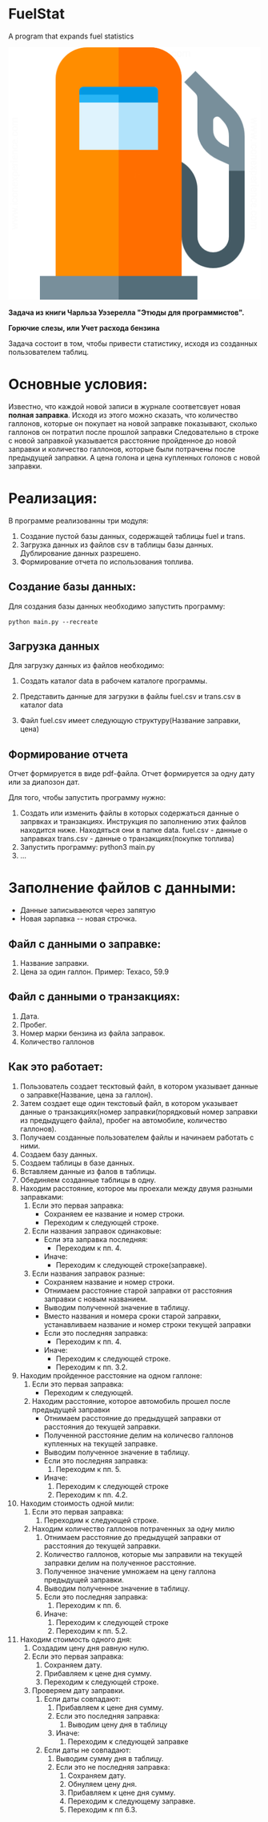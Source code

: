 # FuelStat
A program that expands fuel statistics

![GitHub Logo](/images/logo.png)


**Задача из книги Чарльза Уэзерелла "Этюды для программистов".**

**Горючие слезы, или Учет расхода бензина**

Задача состоит в том, чтобы привести статистику,
исходя из созданных пользователем таблиц.

# Основные условия:

Известно, что каждой новой записи в журнале соответсвует
новая **полная заправка**. Исходя из этого можно сказать,
что количество галлонов, которые он покупает на новой заправке
показывают, сколько галлонов он потратил после прошлой заправки
Следовательно в строке с новой заправкой
указывается расстояние пройденное до новой заправки и 
количество галлонов, которые были потрачены после
предыдущей заправки. А цена голона и цена купленных голонов с
новой заправки. 


# Реализация:

В программе реализованны три модуля:

1. Создание пустой базы данных, содержащей таблицы fuel и trans.
2. Загрузка данных из файлов csv в таблицы базы данных. Дублирование
данных разрешено.
3. Формирование отчета по использования топлива.

## Создание базы данных:

Для создания базы данных необходимо запустить программу:

    python main.py --recreate

## Загрузка данных

Для загрузку данных из файлов необходимо:

1. Создать каталог data в рабочем каталоге программы.

2. Представить данные для загрузки в файлы fuel.csv и trans.csv в каталог data

3. Файл fuel.csv имеет следующую структуру(Название заправки, цена)

## Формирование отчета

Отчет формируется в виде pdf-файла.
Отчет формируется за одну дату или за диапозон дат.





Для того, чтобы запустить программу нужно:
1. Создать или изменить файлы в которых содержаться данные о запрвках
и транзакциях. Инструкция по заполнению этих файлов находится ниже.
Находяться они в папке data.
fuel.csv - данные о заправках
trans.csv - данные о транзакциях(покупке топлива)
2. Запустить программу: python3 main.py
3. ...

# Заполнение файлов с данными:
- Данные записываеются через запятую
- Новая зарпавка -- новая строчка.

## Файл с данными о заправке:
1. Название заправки.
2. Цена за один галлон.
Пример:
Texaco, 59.9

## Файл с данными о транзакциях:
1. Дата.
2. Пробег.
3. Номер марки бензина из файла заправок.
4. Количество галлонов


## Как это работает:
1. Пользователь создает тесктовый файл, в котором указывает
    данные о заправке(Название, цена за галлон).
2. Затем создает еще один текстовый файл, в котором указывает
    данные о транзакциях(номер заправки(порядковый номер заправки
    из предыдущего файла), пробег на автомобиле, количество галлонов).
3. Получаем созданные пользователем файлы и начинаем работать с ними.
4. Создаем базу данных.
5. Создаем таблицы в базе данных.
6. Вставляем данные из фалов в таблицы.
6. Обединяем созданные таблицы в одну.
7. Находим расстояние, которое мы проехали между двумя разными
    заправками:
    1. Если это первая заправка:
        - Cохраняем ее название и номер строки.
        - Переходим к следующей строке.
    2. Если названия заправок одинаковые:
        - Если эта заправка последняя:
            - Переходим к пп. 4.
        - Иначе:
            - Переходим к следующей строке(заправке).
    3. Если названия заправок разные:
        - Сохраняем название и номер строки.
        - Отнимаем расстояние старой заправки от
            расстояния заправки с новым названием.
        - Выводим полученной значение в таблицу.
        - Вместо названия и номера сроки старой заправки,
            устанавливаем название и номер строки текущей заправки
        - Если это последняя заправка:
            - Переходим к пп. 4.
        - Иначе:
            - Переходим к следующей строке.
            - Переходим к пп. 3.2.
8. Находим пройденное расстояние на одном галлоне:
    1. Если это первая заправка:
        - Переходим к следующей.
    2. Находим расстояние, которое автомобиль прошел после предыдущей
        заправки
        - Отнимаем расстояние до предыдущей заправки от
            расстояния до текущей заправки.
        - Полученной расстояние делим на количесво галлонов купленных
            на текущей заправке.
        - Выводим полученное значение в таблицу.
        - Если это последняя заправка:
            1. Переходим к пп. 5.
        - Иначе:
            1. Переходим к следующей строке
            2. Переходим к пп. 4.2.
9. Находим стоимость одной мили:
    1. Если это первая заправка:
        1. Переходим к следующей строке.
    2. Находим количество галлонов потраченных за одну милю
        1. Отнимаем расстояние до предыдущей заправки от
            расстояния до текущей заправки.
        2. Количество галлонов, которые мы заправили на текущей
            заправки делим на полученное расстояние.
        3. Полученное значение умножаем на цену галлона предыдущей
            заправки.
        4. Выводим полученное значение в таблицу.
        5. Если это последняя заправка:
            1. Переходим к пп. 6. 
        4. Иначе:
            1. Переходим к следующей строке
            2. Переходим к пп. 5.2.
10. Находим стоимость одного дня:
    1. Создадим цену дня равную нулю.
    2. Если это первая заправка:
        1. Сохраняем дату.
        2. Прибавляем к цене дня сумму.
        3. Переходим к следующей строке.
    3. Проверяем дату заправки.
        1. Если даты совпадают:
            1. Прибавляем к цене дня сумму.
            2. Если это последняя заправка:
                1. Выводим цену дня в таблицу
            3. Иначе:
                1. Переходим к следующей заправке
        2. Если даты не совпадают:
            1. Выводим сумму дня в таблицу.
            2. Если это не последняя заправка:
                1. Сохраняем дату.
                2. Обнуляем цену дня.
                3. Прибавляем к цене дня сумму.
                4. Переходим к следующему заправке.
                2. Переходим к пп 6.3.